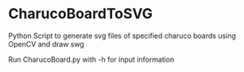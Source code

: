 # CharucoBoardToSVG
Python Script to generate svg files of specified charuco boards using OpenCV and draw swg

Run CharucoBoard.py with -h for input information
